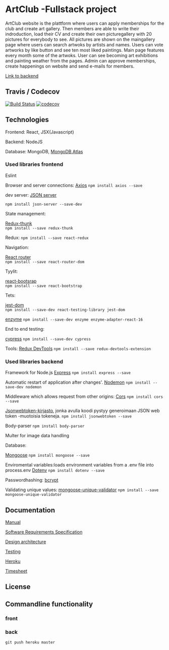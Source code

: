 # ArtClub -Fullstack project


ArtClub website is the plattform where users can apply memberships for the club and create art gallery. Then members are able to write their indroduction, load their CV and create their own picturegallery with 20 pictures for everybody to see. All pictures are shown on the maingallery page where users can search artwoks by artists and names. Users can vote artworks by like button and see ten most liked paintings. Main page features every month some of the artwoks. User can see becoming art exhibitions and painting weather from the pages.  Admin can approve memberships, create happenings on website and send e-mails for members.

[Link to backend](https://github.com/vsvala/Art_Club_back )

## Travis / Codecov

[![Build Status](https://travis-ci.org/vsvala/Art_Club.svg?branch=master)](https://travis-ci.org/vsvala/Art_Club) [![codecov](https://codecov.io/gh/vsvala/Art_Club/branch/master/graph/badge.svg)](https://codecov.io/gh/vsvala/Art_Club)



## Technologies

Frontend: React, JSX(Javascript)

Backend: NodeJS 

Database: MongoDB, [MongoDB Atlas](https://www.mongodb.com/)

### Used libraries frontend

Eslint

Browser and server connections:
[Axios](https://github.com/axios/axios)
```npm install axios --save ```

dev server:
[JSON server](https://github.com/typicode/json-server)

```npm install json-server --save-dev```


State management:

[Redux-thunk](https://github.com/reduxjs/redux-thunk)		
```npm install --save redux-thunk```

Redux:
```npm install --save react-redux```

Navigation:

[React router](https://github.com/ReactTraining/react-router)   
```npm install --save react-router-dom```


Tyylit:

[react-bootsrap](https://react-bootstrap.github.io/) 		
```npm install --save react-bootstrap```	

Tets:

[jest-dom](https://www.npmjs.com/package/jest-dom)   
```npm install --save-dev react-testing-library jest-dom```

[enzyme](https://github.com/airbnb/enzyme) 
```npm install --save-dev enzyme enzyme-adapter-react-16```

End to end testing:

[cypress]()
```npm install --save-dev cypress```

Tools:
[Redux DevTools](https://chrome.google.com/webstore/detail/redux-devtools/lmhkpmbekcpmknklioeibfkpmmfibljd)
```npm install --save redux-devtools-extension```


### Used libraries backend

Framework for Node.js
[Express](http://expressjs.com/)
```npm install express --save ```

Automatic restart of application after changes'. 
[Nodemon](https://github.com/remy/nodemon)
```npm install --save-dev nodemon```

Middleware which allows request from other origins:
[Cors](https://github.com/expressjs/cors)
```npm install cors --save```

[Jsonwebtoken-kirjasto](https://github.com/auth0/node-jsonwebtoken), jonka avulla koodi pystyy generoimaan JSON web token -muotoisia tokeneja.
```npm install jsonwebtoken --save```

Body-parser
```npm install body-parser```

Multer for image data handling


Database:

[Mongoose](https://mongoosejs.com/index.html)
```npm install mongoose --save```

Enviromental variables:loads environment variables from a .env file into process.env
[Dotenv](https://github.com/motdotla/dotenv#readme)
```npm install dotenv --save```

Passwordhashing:
[bcrypt](https://github.com/kelektiv/node.bcrypt.js)

Validating unique values:
[mongoose-unique-validator](ttps://www.npmjs.com/package/mongoose-unique-validator)
```npm install --save mongoose-unique-validator```


## Documentation

[Manual]( )

[Software Requirements Specification]( )

[Design architecture]( )

[Testing]( )

[Heroku](https://github.com/vsvala/Art_Club/blob/master/documentation/heroku.md)

[Timesheet](https://github.com/vsvala/Art_Club/blob/master/documentation/timesheet.md)

## License

## Commandline functionality

### front

### back

```git push heroku master```
